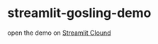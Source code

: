 # streamlit-gosling-demo

open the demo on [Streamlit Clound](https://wangqianwen0418-streamlit-gosling-demo-st-gos-demo-zo60pz.streamlitapp.com/)